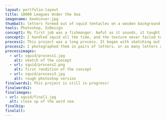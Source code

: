 ```yaml
---
layout: portfolio-layout
title: 10000 Leagues Under the Sea
imagename: bookcover.jpg
thumbalt: letters formed out of squid tentacles on a wooden background.
tools: Photoshop, InDesign
concept1: My first job was a fishmonger. Awful as it sounds, it taught me how to find just about anything beautiful. My best party so far trick is filleting a fish. This job was the reason this project was so easy to do.
concept2: I handled squid all the time, and the texture never failed to amaze me. I had to redesign the cover for 20, 000 Leagues under the Sea, so what better use for squid tentacles then to make a book cover?
process1: This project was a long process. It began with sketching out my ideas, and a vector rendition. This wasn’t true to originally what I wanted, and I felt like it was honestly a bit of a failure. Later on, I decided to go with my original idea, which was to get actual squid tentacles and create the letters.
process2: I photographed them in pairs of letters, or as many letters as I could. Then I had to combine all the photos into a single image, and I’m still working on the final type.
processimages:
  - url: squid/process1.jpg
    alt: sketch of the concept
  - url: squid/process2.png
    alt: first rendition of the concept
  - url: squid/process3.jpg
    alt: rough photoshop version
finalwords1: This project is still in progress!
finalwords2:
finalimages:
- url: squid/final1.jpg
  alt: close up of the word sea
finalbig:
finalalt:
---
```


